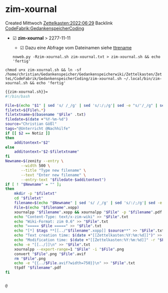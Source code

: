 # zim-xournal
Created Mittwoch [Zettelkasten:2022:06:29]()
Backlink [CodeFabrik:GedankenspeicherCoding](../GedankenspeicherCoding.md)

* ☑ **zim-xournal**  >  2277-11-11
	* ☑ Dazu eine Abfrage vom Dateinamen siehe [ttrename](./ttrename.md)



  ``noweb.py -Rzim-xournal.sh zim-xournal.txt > zim-xournal.sh && echo 'fertig'``

``chmod u+x zim-xournal.sh && ln -sf /home/christian/Gedankenspeicher/Gedankenspeicherwiki/Zettelkasten/ZetteL/CodeFabrik/GedankenspeicherCoding/zim-xournal.sh ~/.local/bin/zim-xournal.sh && echo 'fertig'``

```bash
{{zim-xournal.sh}}=
#!/bin/bash

File=$(echo "$1" | sed 's/ /_/g' | sed 's/:/;/g'| sed -e "s/'/_/g" | sed 's/\"//g')
filetxt=${File%.*}
filetxtname=$(basename "$File" .txt)
filedate=$(date +"%Y-%m-%d")
source="Christian Gößl"
tags="@Unterricht @Nachhilfe"
if [[ $2 == Notiz ]]
then
	additontext="$2"
else
	additontext="$2-$filetxtname"
fi
Newname=$(zenity --entry \
       --width 500 \
       --title "Type new filename" \
       --text "Enter new filename" \
       --entry-text "$filedate-$additontext")
if [ ! "$Newname" = "" ]; 
then
	mkdir -p "$filetxt"
	cd "$filetxt"
	filename=$(echo "$Newname" | sed 's/ /_/g' | sed 's/:/;/g'| sed -e "s/'/_/g" | sed 's/\"//g')
	File=$(echo "$filename".xopp)
	xournalpp "$filename".xopp && xournalpp "$File" -p "$filename".pdf
	echo "Content-Type: text/x-zim-wiki" >> "$File".txt
	echo "Wiki-Format: zim 0.6" >> "$File".txt
	echo "===== $File =====" >> "$File".txt
	echo "[*] $tags **[[../"$filename".xopp]] $source**" >> "$File".txt
	echo "Text creation time: $(date +"[[Zettelkasten:%Y:%m:%d]]")" >> "$File".txt
	echo "Modification time: $(date +"[[Zettelkasten:%Y:%m:%d]]" -r "$File")" >> "$File".txt
	echo -e "[[../]]\n" >> "$File".txt
	xournalpp --export-range=1 "$File" -i "$File".png
	convert "$File".png "$File".avif
	rm "$File".png
	echo -e "{{../$File.avif?width=750}}\n" >> "$File".txt
	ttpdf "$filename".pdf
fi


@
```

